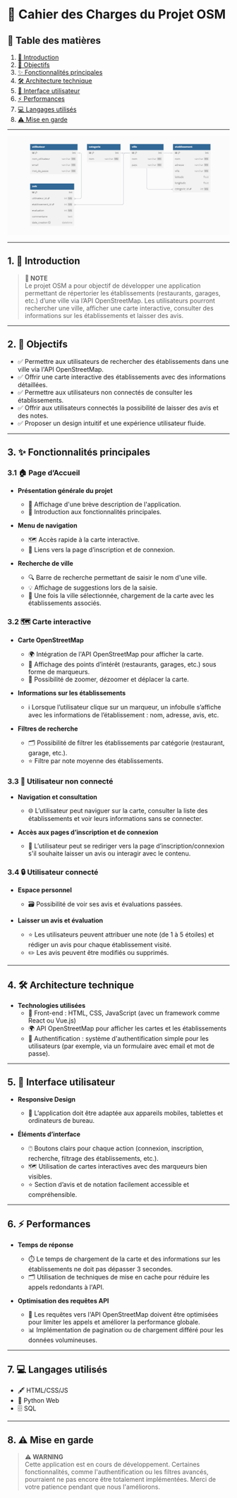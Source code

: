 # 📜 Cahier des Charges du Projet OSM

## 📑 Table des matières

1. [📖 Introduction](#1-introduction)  
2. [🎯 Objectifs](#2-objectifs)  
3. [✨ Fonctionnalités principales](#3-fonctionnalités-principales)  
4. [🛠️ Architecture technique](#4-architecture-technique)  
5. [🎨 Interface utilisateur](#5-interface-utilisateur)  
6. [⚡ Performances](#6-performances)  
7. [💻 Langages utilisés](#7-langages-utilisés)  
8. [⚠️ Mise en garde](#8-mise-en-garde)

---

![MCD de la base](mcd.png)

---

## 1. 📖 Introduction

> **:memo: NOTE**  
> Le projet OSM a pour objectif de développer une application permettant de répertorier les établissements (restaurants, garages, etc.) d’une ville via l’API OpenStreetMap. Les utilisateurs pourront rechercher une ville, afficher une carte interactive, consulter des informations sur les établissements et laisser des avis.

---

## 2. 🎯 Objectifs

- ✅ Permettre aux utilisateurs de rechercher des établissements dans une ville via l'API OpenStreetMap.  
- ✅ Offrir une carte interactive des établissements avec des informations détaillées.  
- ✅ Permettre aux utilisateurs non connectés de consulter les établissements.  
- ✅ Offrir aux utilisateurs connectés la possibilité de laisser des avis et des notes.  
- ✅ Proposer un design intuitif et une expérience utilisateur fluide.

---

## 3. ✨ Fonctionnalités principales

### 3.1 🏠 Page d’Accueil

- **Présentation générale du projet**  
  - 📝 Affichage d'une brève description de l'application.  
  - 🌟 Introduction aux fonctionnalités principales.

- **Menu de navigation**  
  - 🗺️ Accès rapide à la carte interactive.  
  - 🔗 Liens vers la page d’inscription et de connexion.

- **Recherche de ville**  
  - 🔍 Barre de recherche permettant de saisir le nom d'une ville.  
  - 💡 Affichage de suggestions lors de la saisie.  
  - 📍 Une fois la ville sélectionnée, chargement de la carte avec les établissements associés.

### 3.2 🗺️ Carte interactive

- **Carte OpenStreetMap**  
  - 🌍 Intégration de l'API OpenStreetMap pour afficher la carte.  
  - 📌 Affichage des points d’intérêt (restaurants, garages, etc.) sous forme de marqueurs.  
  - 🔄 Possibilité de zoomer, dézoomer et déplacer la carte.

- **Informations sur les établissements**  
  - ℹ️ Lorsque l’utilisateur clique sur un marqueur, un infobulle s’affiche avec les informations de l’établissement : nom, adresse, avis, etc.

- **Filtres de recherche**  
  - 🗂️ Possibilité de filtrer les établissements par catégorie (restaurant, garage, etc.).  
  - ⭐ Filtre par note moyenne des établissements.

### 3.3 👤 Utilisateur non connecté

- **Navigation et consultation**  
  - 🌐 L’utilisateur peut naviguer sur la carte, consulter la liste des établissements et voir leurs informations sans se connecter.

- **Accès aux pages d’inscription et de connexion**  
  - 🔑 L’utilisateur peut se rediriger vers la page d’inscription/connexion s'il souhaite laisser un avis ou interagir avec le contenu.

### 3.4 🔒 Utilisateur connecté

- **Espace personnel**  
  - 🗃️ Possibilité de voir ses avis et évaluations passées.

- **Laisser un avis et évaluation**  
  - ⭐ Les utilisateurs peuvent attribuer une note (de 1 à 5 étoiles) et rédiger un avis pour chaque établissement visité.  
  - ✏️ Les avis peuvent être modifiés ou supprimés.

---

## 4. 🛠️ Architecture technique

- **Technologies utilisées**  
  - 🎨 Front-end : HTML, CSS, JavaScript (avec un framework comme React ou Vue.js)  
  - 🌍 API OpenStreetMap pour afficher les cartes et les établissements  
  - 🔐 Authentification : système d'authentification simple pour les utilisateurs (par exemple, via un formulaire avec email et mot de passe).

---

## 5. 🎨 Interface utilisateur

- **Responsive Design**  
  - 📱 L’application doit être adaptée aux appareils mobiles, tablettes et ordinateurs de bureau.

- **Éléments d’interface**  
  - 🖱️ Boutons clairs pour chaque action (connexion, inscription, recherche, filtrage des établissements, etc.).  
  - 🗺️ Utilisation de cartes interactives avec des marqueurs bien visibles.  
  - ⭐ Section d’avis et de notation facilement accessible et compréhensible.

---

## 6. ⚡ Performances

- **Temps de réponse**  
  - ⏱️ Le temps de chargement de la carte et des informations sur les établissements ne doit pas dépasser 3 secondes.  
  - 🗂️ Utilisation de techniques de mise en cache pour réduire les appels redondants à l'API.

- **Optimisation des requêtes API**  
  - 🔄 Les requêtes vers l'API OpenStreetMap doivent être optimisées pour limiter les appels et améliorer la performance globale.  
  - 📊 Implémentation de pagination ou de chargement différé pour les données volumineuses.

---

## 7. 💻 Langages utilisés

- 🖋️ HTML/CSS/JS  
- 🐍 Python Web  
- 🗄️ SQL

---

## 8. ⚠️ Mise en garde

> **:warning: WARNING**  
> Cette application est en cours de développement. Certaines fonctionnalités, comme l'authentification ou les filtres avancés, pourraient ne pas encore être totalement implémentées. Merci de votre patience pendant que nous l'améliorons.

